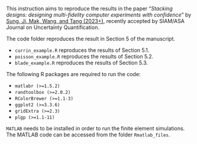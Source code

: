This instruction aims to reproduce the results in the paper “*Stacking
designs: designing multi-fidelity computer experiments with confidence*”
by [Sung, Ji, Mak, Wang, and Tang
(2023+)](https://arxiv.org/abs/2211.00268), recently accepted by
SIAM/ASA Journal on Uncertainty Quantification.

The code folder reproduces the result in Section 5 of the manuscript.

-   `currin_example.R` reproduces the results of Section 5.1.
-   `poisson_example.R` reproduces the results of Section 5.2.
-   `blade_example.R` reproduces the results of Section 5.3.

The following R packages are required to run the code:

-   `matlabr (>=1.5.2)`
-   `randtoolbox (>=2.0.2)`
-   `RColorBrewer (>=1.1-3)`
-   `ggplot2 (>=3.3.6)`
-   `gridExtra (>=2.3)`
-   `plgp (>=1.1-11)`

`MATLAB` needs to be installed in order to run the finite element
simulations. The MATLAB code can be accessed from the folder
`Rmatlab_files`.
